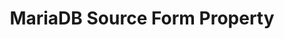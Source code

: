 ---
content-type: "api-form"
form-type: "source"
key: "source-form-properties-mariadb-object"

title: "MariaDB Source Form Property"
api-type: "mariadb"
display-name: "MariaDB"

source-type: "database"
docs-name: "mariadb"
db-type: "mysql"

description: ""

uses-common-fields: true
uses-feature-fields: true
---